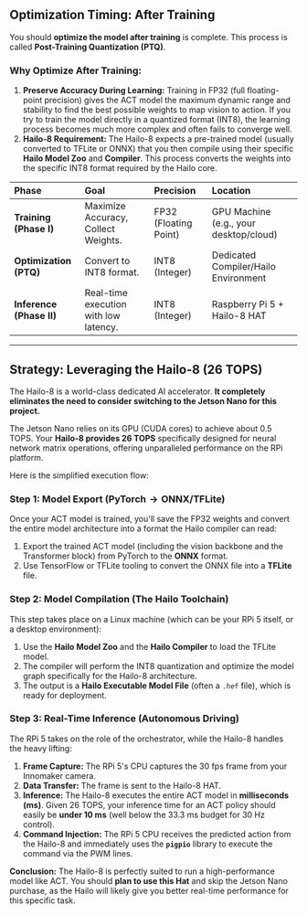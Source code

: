 ## Optimization Timing: After Training

You should **optimize the model after training** is complete. This process is called **Post-Training Quantization (PTQ)**.

### Why Optimize After Training:

1.  **Preserve Accuracy During Learning:** Training in $\text{FP}32$ (full floating-point precision) gives the $\text{ACT}$ model the maximum dynamic range and stability to find the best possible weights to map vision to action. If you try to train the model directly in a quantized format ($\text{INT}8$), the learning process becomes much more complex and often fails to converge well.
2.  **Hailo-8 Requirement:** The Hailo-8 expects a pre-trained model (usually converted to $\text{TFLite}$ or $\text{ONNX}$) that you then compile using their specific **Hailo Model Zoo** and **Compiler**. This process converts the weights into the specific $\text{INT}8$ format required by the $\text{Hailo}$ core.

| Phase | Goal | Precision | Location |
| :--- | :--- | :--- | :--- |
| **Training (Phase I)** | Maximize Accuracy, Collect Weights. | $\text{FP}32$ (Floating Point) | GPU Machine (e.g., your desktop/cloud) |
| **Optimization (PTQ)** | Convert to $\text{INT}8$ format. | $\text{INT}8$ (Integer) | Dedicated Compiler/Hailo Environment |
| **Inference (Phase II)** | Real-time execution with low latency. | $\text{INT}8$ (Integer) | Raspberry Pi 5 + Hailo-8 HAT |

---

## Strategy: Leveraging the Hailo-8 (26 TOPS)

The Hailo-8 is a world-class dedicated $\text{AI}$ accelerator. **It completely eliminates the need to consider switching to the Jetson Nano for this project.**

The Jetson Nano relies on its $\text{GPU}$ (CUDA cores) to achieve about $0.5$ $\text{TOPS}$. Your **Hailo-8 provides 26 TOPS** specifically designed for neural network matrix operations, offering unparalleled performance on the RPi platform.

Here is the simplified execution flow:

### Step 1: Model Export ($\text{PyTorch} \rightarrow \text{ONNX}/\text{TFLite}$)

Once your $\text{ACT}$ model is trained, you'll save the $\text{FP}32$ weights and convert the entire model architecture into a format the Hailo compiler can read:

1.  Export the trained $\text{ACT}$ model (including the vision backbone and the Transformer block) from $\text{PyTorch}$ to the **ONNX** format.
2.  Use $\text{TensorFlow}$ or $\text{TFLite}$ tooling to convert the $\text{ONNX}$ file into a **$\text{TFLite}$** file.

### Step 2: Model Compilation (The Hailo Toolchain)

This step takes place on a Linux machine (which can be your RPi 5 itself, or a desktop environment):

1.  Use the **Hailo Model Zoo** and the **Hailo Compiler** to load the $\text{TFLite}$ model.
2.  The compiler will perform the $\text{INT}8$ quantization and optimize the model graph specifically for the Hailo-8 architecture.
3.  The output is a **Hailo Executable Model File** (often a `.hef` file), which is ready for deployment.

### Step 3: Real-Time Inference (Autonomous Driving)

The RPi 5 takes on the role of the orchestrator, while the Hailo-8 handles the heavy lifting:

1.  **Frame Capture:** The RPi 5's $\text{CPU}$ captures the $30\text{ fps}$ frame from your $\text{Innomaker}$ camera.
2.  **Data Transfer:** The frame is sent to the Hailo-8 $\text{HAT}$.
3.  **Inference:** The Hailo-8 executes the entire $\text{ACT}$ model in **milliseconds ($\text{ms}$)**. Given $26 \text{ TOPS}$, your inference time for an $\text{ACT}$ policy should easily be **under $10 \text{ ms}$** (well below the $33.3 \text{ ms}$ budget for $30\text{ Hz}$ control).
4.  **Command Injection:** The RPi 5 $\text{CPU}$ receives the predicted action from the Hailo-8 and immediately uses the **`pigpio`** library to execute the command via the $\text{PWM}$ lines.

**Conclusion:** The Hailo-8 is perfectly suited to run a high-performance model like $\text{ACT}$. You should **plan to use this Hat** and skip the Jetson Nano purchase, as the Hailo will likely give you better real-time performance for this specific task.